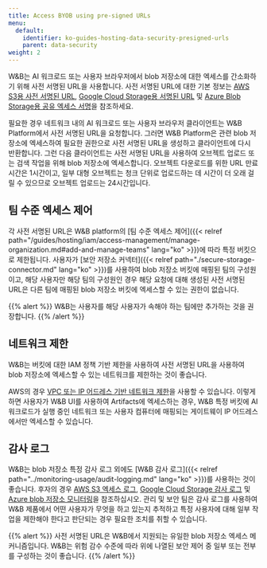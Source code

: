 ```yaml
---
title: Access BYOB using pre-signed URLs
menu:
  default:
    identifier: ko-guides-hosting-data-security-presigned-urls
    parent: data-security
weight: 2
---
```


W&B는 AI 워크로드 또는 사용자 브라우저에서 blob 저장소에 대한 엑세스를 간소화하기 위해 사전 서명된 URL을 사용합니다. 사전 서명된 URL에 대한 기본 정보는 [AWS S3용 사전 서명된 URL](https://docs.aws.amazon.com/AmazonS3/latest/userguide/using-presigned-url.html), [Google Cloud Storage용 서명된 URL](https://cloud.google.com/storage/docs/access-control/signed-urls) 및 [Azure Blob Storage용 공유 엑세스 서명](https://learn.microsoft.com/en-us/azure/storage/common/storage-sas-overview)을 참조하세요.

필요한 경우 네트워크 내의 AI 워크로드 또는 사용자 브라우저 클라이언트는 W&B Platform에서 사전 서명된 URL을 요청합니다. 그러면 W&B Platform은 관련 blob 저장소에 엑세스하여 필요한 권한으로 사전 서명된 URL을 생성하고 클라이언트에 다시 반환합니다. 그런 다음 클라이언트는 사전 서명된 URL을 사용하여 오브젝트 업로드 또는 검색 작업을 위해 blob 저장소에 엑세스합니다. 오브젝트 다운로드를 위한 URL 만료 시간은 1시간이고, 일부 대형 오브젝트는 청크 단위로 업로드하는 데 시간이 더 오래 걸릴 수 있으므로 오브젝트 업로드는 24시간입니다.

## 팀 수준 엑세스 제어

각 사전 서명된 URL은 W&B platform의 [팀 수준 엑세스 제어]({{< relref path="/guides/hosting/iam/access-management/manage-organization.md#add-and-manage-teams" lang="ko" >}})에 따라 특정 버킷으로 제한됩니다. 사용자가 [보안 저장소 커넥터]({{< relref path="./secure-storage-connector.md" lang="ko" >}})를 사용하여 blob 저장소 버킷에 매핑된 팀의 구성원이고, 해당 사용자만 해당 팀의 구성원인 경우 해당 요청에 대해 생성된 사전 서명된 URL은 다른 팀에 매핑된 blob 저장소 버킷에 엑세스할 수 있는 권한이 없습니다.

{{% alert %}}
W&B는 사용자를 해당 사용자가 속해야 하는 팀에만 추가하는 것을 권장합니다.
{{% /alert %}}

## 네트워크 제한

W&B는 버킷에 대한 IAM 정책 기반 제한을 사용하여 사전 서명된 URL을 사용하여 blob 저장소에 엑세스할 수 있는 네트워크를 제한하는 것이 좋습니다.

AWS의 경우 [VPC 또는 IP 어드레스 기반 네트워크 제한](https://docs.aws.amazon.com/AmazonS3/latest/userguide/using-presigned-url.html#PresignedUrlUploadObject-LimitCapabilities)을 사용할 수 있습니다. 이렇게 하면 사용자가 W&B UI를 사용하여 Artifacts에 엑세스하는 경우, W&B 특정 버킷에 AI 워크로드가 실행 중인 네트워크 또는 사용자 컴퓨터에 매핑되는 게이트웨이 IP 어드레스에서만 엑세스할 수 있습니다.

## 감사 로그

W&B는 blob 저장소 특정 감사 로그 외에도 [W&B 감사 로그]({{< relref path="../monitoring-usage/audit-logging.md" lang="ko" >}})를 사용하는 것이 좋습니다. 후자의 경우 [AWS S3 엑세스 로그](https://docs.aws.amazon.com/AmazonS3/latest/userguide/ServerLogs.html), [Google Cloud Storage 감사 로그](https://cloud.google.com/storage/docs/audit-logging) 및 [Azure blob 저장소 모니터링](https://learn.microsoft.com/en-us/azure/storage/blobs/monitor-blob-storage)을 참조하십시오. 관리 및 보안 팀은 감사 로그를 사용하여 W&B 제품에서 어떤 사용자가 무엇을 하고 있는지 추적하고 특정 사용자에 대해 일부 작업을 제한해야 한다고 판단되는 경우 필요한 조치를 취할 수 있습니다.

{{% alert %}}
사전 서명된 URL은 W&B에서 지원되는 유일한 blob 저장소 엑세스 메커니즘입니다. W&B는 위험 감수 수준에 따라 위에 나열된 보안 제어 중 일부 또는 전부를 구성하는 것이 좋습니다.
{{% /alert %}}
